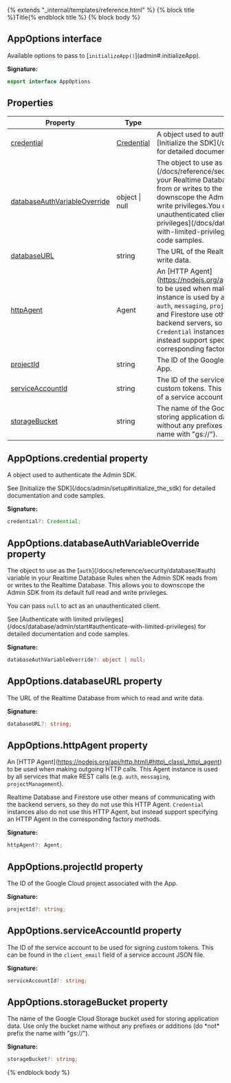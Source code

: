 {% extends "_internal/templates/reference.html" %}
{% block title %}Title{% endblock title %}
{% block body %}

## AppOptions interface

Available options to pass to \[`initializeApp()`<!-- -->\](admin\#.initializeApp).

<b>Signature:</b>

```typescript
export interface AppOptions 
```

## Properties

|  Property | Type | Description |
|  --- | --- | --- |
|  [credential](./firebase-admin_auth.appoptions.md#appoptionscredential_property) | [Credential](./firebase-admin_.credential.md#credential_interface) | A  object used to authenticate the Admin SDK.<!-- -->See \[Initialize the SDK\](/docs/admin/setup\#initialize\_the\_sdk) for detailed documentation and code samples. |
|  [databaseAuthVariableOverride](./firebase-admin_auth.appoptions.md#appoptionsdatabaseauthvariableoverride_property) | object \| null | The object to use as the \[<code>auth</code>\](/docs/reference/security/database/\#auth) variable in your Realtime Database Rules when the Admin SDK reads from or writes to the Realtime Database. This allows you to downscope the Admin SDK from its default full read and write privileges.<!-- -->You can pass <code>null</code> to act as an unauthenticated client.<!-- -->See \[Authenticate with limited privileges\](/docs/database/admin/start\#authenticate-with-limited-privileges) for detailed documentation and code samples. |
|  [databaseURL](./firebase-admin_auth.appoptions.md#appoptionsdatabaseurl_property) | string | The URL of the Realtime Database from which to read and write data. |
|  [httpAgent](./firebase-admin_auth.appoptions.md#appoptionshttpagent_property) | Agent | An \[HTTP Agent\](https://nodejs.org/api/http.html\#http\_class\_http\_agent) to be used when making outgoing HTTP calls. This Agent instance is used by all services that make REST calls (e.g. <code>auth</code>, <code>messaging</code>, <code>projectManagement</code>).<!-- -->Realtime Database and Firestore use other means of communicating with the backend servers, so they do not use this HTTP Agent. <code>Credential</code> instances also do not use this HTTP Agent, but instead support specifying an HTTP Agent in the corresponding factory methods. |
|  [projectId](./firebase-admin_auth.appoptions.md#appoptionsprojectid_property) | string | The ID of the Google Cloud project associated with the App. |
|  [serviceAccountId](./firebase-admin_auth.appoptions.md#appoptionsserviceaccountid_property) | string | The ID of the service account to be used for signing custom tokens. This can be found in the <code>client_email</code> field of a service account JSON file. |
|  [storageBucket](./firebase-admin_auth.appoptions.md#appoptionsstoragebucket_property) | string | The name of the Google Cloud Storage bucket used for storing application data. Use only the bucket name without any prefixes or additions (do \*not\* prefix the name with "gs://"). |

## AppOptions.credential property

A  object used to authenticate the Admin SDK.

See \[Initialize the SDK\](/docs/admin/setup\#initialize\_the\_sdk) for detailed documentation and code samples.

<b>Signature:</b>

```typescript
credential?: Credential;
```

## AppOptions.databaseAuthVariableOverride property

The object to use as the \[`auth`<!-- -->\](/docs/reference/security/database/\#auth) variable in your Realtime Database Rules when the Admin SDK reads from or writes to the Realtime Database. This allows you to downscope the Admin SDK from its default full read and write privileges.

You can pass `null` to act as an unauthenticated client.

See \[Authenticate with limited privileges\](/docs/database/admin/start\#authenticate-with-limited-privileges) for detailed documentation and code samples.

<b>Signature:</b>

```typescript
databaseAuthVariableOverride?: object | null;
```

## AppOptions.databaseURL property

The URL of the Realtime Database from which to read and write data.

<b>Signature:</b>

```typescript
databaseURL?: string;
```

## AppOptions.httpAgent property

An \[HTTP Agent\](https://nodejs.org/api/http.html\#http\_class\_http\_agent) to be used when making outgoing HTTP calls. This Agent instance is used by all services that make REST calls (e.g. `auth`<!-- -->, `messaging`<!-- -->, `projectManagement`<!-- -->).

Realtime Database and Firestore use other means of communicating with the backend servers, so they do not use this HTTP Agent. `Credential` instances also do not use this HTTP Agent, but instead support specifying an HTTP Agent in the corresponding factory methods.

<b>Signature:</b>

```typescript
httpAgent?: Agent;
```

## AppOptions.projectId property

The ID of the Google Cloud project associated with the App.

<b>Signature:</b>

```typescript
projectId?: string;
```

## AppOptions.serviceAccountId property

The ID of the service account to be used for signing custom tokens. This can be found in the `client_email` field of a service account JSON file.

<b>Signature:</b>

```typescript
serviceAccountId?: string;
```

## AppOptions.storageBucket property

The name of the Google Cloud Storage bucket used for storing application data. Use only the bucket name without any prefixes or additions (do \*not\* prefix the name with "gs://").

<b>Signature:</b>

```typescript
storageBucket?: string;
```
{% endblock body %}
